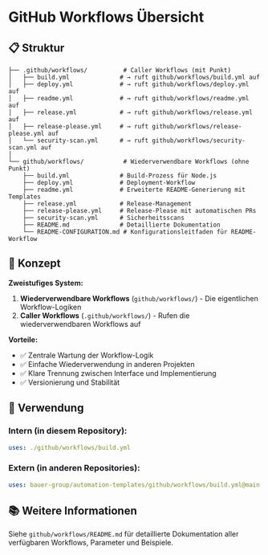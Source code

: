 # GitHub Workflows Übersicht

## 📋 Struktur

```
├── .github/workflows/          # Caller Workflows (mit Punkt)
│   ├── build.yml              # → ruft github/workflows/build.yml auf
│   ├── deploy.yml             # → ruft github/workflows/deploy.yml auf
│   ├── readme.yml             # → ruft github/workflows/readme.yml auf
│   ├── release.yml            # → ruft github/workflows/release.yml auf
│   ├── release-please.yml     # → ruft github/workflows/release-please.yml auf
│   └── security-scan.yml      # → ruft github/workflows/security-scan.yml auf
│
└── github/workflows/           # Wiederverwendbare Workflows (ohne Punkt)
    ├── build.yml              # Build-Prozess für Node.js
    ├── deploy.yml             # Deployment-Workflow
    ├── readme.yml             # Erweiterte README-Generierung mit Templates
    ├── release.yml            # Release-Management
    ├── release-please.yml     # Release-Please mit automatischen PRs
    ├── security-scan.yml      # Sicherheitsscans
    ├── README.md              # Detaillierte Dokumentation
    └── README-CONFIGURATION.md # Konfigurationsleitfaden für README-Workflow
```

## 🎯 Konzept

**Zweistufiges System:**
1. **Wiederverwendbare Workflows** (`github/workflows/`) - Die eigentlichen Workflow-Logiken
2. **Caller Workflows** (`.github/workflows/`) - Rufen die wiederverwendbaren Workflows auf

**Vorteile:**
- ✅ Zentrale Wartung der Workflow-Logik
- ✅ Einfache Wiederverwendung in anderen Projekten
- ✅ Klare Trennung zwischen Interface und Implementierung
- ✅ Versionierung und Stabilität

## 🔄 Verwendung

### Intern (in diesem Repository):
```yaml
uses: ./github/workflows/build.yml
```

### Extern (in anderen Repositories):
```yaml
uses: bauer-group/automation-templates/github/workflows/build.yml@main
```

## 📚 Weitere Informationen

Siehe `github/workflows/README.md` für detaillierte Dokumentation aller verfügbaren Workflows, Parameter und Beispiele.
